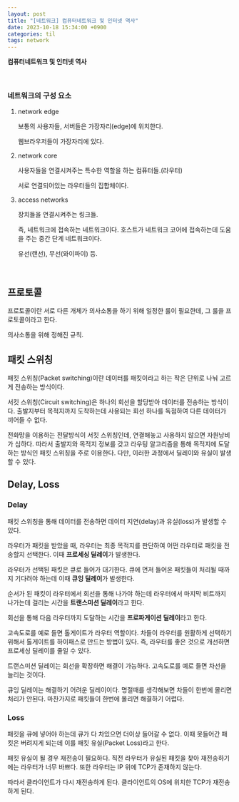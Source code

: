 ```yaml
---
layout: post
title: "[네트워크] 컴퓨터네트워크 및 인터넷 역사"
date: 2023-10-18 15:34:00 +0900
categories: til
tags: network
---
```


**컴퓨터네트워크 및 인터넷 역사**

<br>

### 네트워크의 구성 요소

1. network edge

   보통의 사용자들, 서버들은 가장자리(edge)에 위치한다.

   웹브라우저들이 가장자리에 있다.

2. network core

   사용자들을 연결시켜주는 특수한 역할을 하는 컴퓨터들.(라우터)

   서로 연결되어있는 라우터들의 집합체이다.

3. access networks

   장치들을 연결시켜주는 링크들.

   즉, 네트워크에 접속하는 네트워크이다. 호스트가 네트워크 코어에 접속하는데 도움을 주는 중간 단계 네트워크이다.

   유선(랜선), 무선(와이파이) 등.

<br>

## 프로토콜

프로토콜이란 서로 다른 개체가 의사소통을 하기 위해 일정한 룰이 필요한데, 그 룰을 프로토콜이라고 한다.

의사소통을 위해 정해진 규칙.

## 패킷 스위칭

패킷 스위칭(Packet switching)이란 데이터를 패킷이라고 하는 작은 단위로 나눠 고르게 전송하는 방식이다.

서킷 스위칭(Circuit switching)은 하나의 회선을 할당받아 데이터를 전송하는 방식이다. 출발지부터 목적지까지 도착하는데 사용되는 회선 하나를 독점하여 다른 데이터가 끼어들 수 없다.

전화망을 이용하는 전달방식이 서킷 스위칭인데, 연결해놓고 사용하지 않으면 자원낭비가 심하다. 따라서 출발지와 목적지 정보를 갖고 라우팅 알고리즘을 통해 목적지에 도달하는 방식인 패킷 스위칭을 주로 이용한다. 다만, 이러한 과정에서 딜레이와 유실이 발생할 수 있다.

## Delay, Loss

### Delay

패킷 스위칭을 통해 데이터를 전송하면 데이터 지연(delay)과 유실(loss)가 발생할 수 있다.

라우터가 패킷을 받았을 때, 라우터는 최종 목적지를 판단하여 어떤 라우터로 패킷을 전송할지 선택한다. 이때 **프로세싱 딜레이**가 발생한다.

라우터가 선택된 패킷은 큐로 들어가 대기한다. 큐에 먼저 들어온 패킷들이 처리될 때까지 기다려야 하는데 이때 **큐잉 딜레이**가 발생한다.

순서가 된 패킷이 라우터에서 회선을 통해 나가야 하는데 라우터에서 마지막 비트까지 나가는데 걸리는 시간을 **트랜스미션 딜레이**라고 한다.

회선을 통해 다음 라우터까지 도달하는 시간을 **프로파게이션 딜레이**라고 한다.

고속도로를 예로 들면 톨게이트가 라우터 역할이다. 차들이 라우터를 원활하게 선택하기 위해서 톨게이트를 하이패스로 만드는 방법이 있다. 즉, 라우터를 좋은 것으로 개선하면 프로세싱 딜레이를 줄일 수 있다.

트랜스미션 딜레이는 회선을 확장하면 해결이 가능하다. 고속도로를 예로 들면 차선을 늘리는 것이다.

큐잉 딜레이는 해결하기 어려운 딜레이이다. 명절때를 생각해보면 차들이 한번에 몰리면 처리가 안된다. 마찬가지로 패킷들이 한번에 몰리면 해결하기 어렵다.

### Loss

패킷을 큐에 넣어야 하는데 큐가 다 차있으면 더이상 들어갈 수 없다. 이때 못들어간 패킷은 버려지게 되는데 이를 패킷 유실(Packet Loss)라고 한다.

패킷 유실이 될 경우 재전송이 필요하다. 직전 라우터가 유실된 패킷을 찾아 재전송하기에는 라우터가 너무 바쁘다. 또한 라우터는 IP 위에 TCP가 존재하지 않는다.

따라서 클라이언트가 다시 재전송하게 된다. 클라이언트의 OS에 위치한 TCP가 재전송하게 된다.

